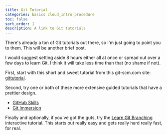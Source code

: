 ```yaml
---
title: Git Tutorial
categories: basics cloud_intro procedure
toc: false
sort_order: 1
description: A link to Git tutorials
---
```

There's already a ton of Git tutorials out there, so I'm just going to point you to them. This will be another brief post.

I would suggest setting aside 8 hours either all at once or spread out over a few days to learn Git. I think it will take less time than that (no shame if not).
<!--more-->

First, start with this short and sweet tutorial from this git-scm.com site: [gittutorial](https://git-scm.com/docs/gittutorial).

Second, try one or both of these more extensive guided tutorials that have a prettier design.

- [GitHub Skills](https://skills.github.com)
- [Git Immersion](https://gitimmersion.com)

Finally and optionally, if you've got the guts, try the [Learn Git Branching](https://learngitbranching.js.org/) interactive tutorial. This starts out really easy and gets really hard really fast, for real.